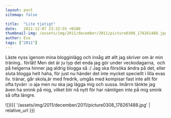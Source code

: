 ```yaml
---
layout: post
sitemap: false

title:  "Lite tjatigt"
date:   2011-12-07 23:32:55 +0100
thumbnail-img: /assets/img/2011/december/2011/picture0308_178261488.jpg
author: Eva
tags: ["2011"]
---
```


Läste nyss igenom mina blogginlägg och insåg att allt jag skriver om är min träning.. förlåt! Men det är ju typ det enda jag gör under veckodagarna,  och på helgerna hinner jag aldrig blogga så :/ Jag ska försöka ändra på det, eller sluta blogga helt haha, för just nu händer det inte mycket speciellt i lilla evas liv. tränar, går skola,är med fredrik, umgås med kompisar fast inte allt för ofta tyvärr :o aja men nu ska jag lägga mig och sussa. Imårrn tänkte jag även ha smink på mig, vilket blir nå nytt för har nämligen inte på mig smink så ofta längre.

![]({{ '/assets/img/2011/december/2011/picture0308_178261488.jpg'  | relative_url }})

